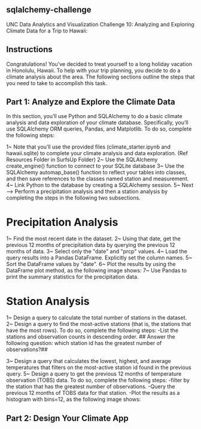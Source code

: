 ## sqlalchemy-challenge
UNC Data Analytics and Visualization Challenge 10: Analyzing and Exploring Climate Data for a Trip to Hawaii: 
## Instructions
Congratulations! You've decided to treat yourself to a long holiday vacation in Honolulu, Hawaii. To help with your trip planning, you decide to do a climate analysis about the area. The following sections outline the steps that you need to take to accomplish this task.

## Part 1: Analyze and Explore the Climate Data
In this section, you’ll use Python and SQLAlchemy to do a basic climate analysis and data exploration of your climate database. Specifically, you’ll use SQLAlchemy ORM queries, Pandas, and Matplotlib. To do so, complete the following steps:

1~ Note that you’ll use the provided files (climate_starter.ipynb and hawaii.sqlite) to complete your climate analysis and data exploration. (Ref Resources Folder in SurfsUp Folder)
2~ Use the SQLAlchemy create_engine() function to connect to your SQLite database
3~ Use the SQLAlchemy automap_base() function to reflect your tables into classes, and then save references to the classes named station and measurement.
4~ Link Python to the database by creating a SQLAlchemy session.
5~ Next --> Perform a precipitation analysis and then a station analysis by completing the steps in the following two subsections.

# Precipitation Analysis
1~ Find the most recent date in the dataset.
2~ Using that date, get the previous 12 months of precipitation data by querying the previous 12 months of data.
3~ Select only the "date" and "prcp" values.
4~ Load the query results into a Pandas DataFrame. Explicitly set the column names.
5~ Sort the DataFrame values by "date".
6~ Plot the results by using the DataFrame plot method, as the following image shows:
7~ Use Pandas to print the summary statistics for the precipitation data.

# Station Analysis
1~ Design a query to calculate the total number of stations in the dataset.
2~ Design a query to find the most-active stations (that is, the stations that have the most rows). To do so, complete the following steps:
      -List the stations and observation counts in descending order.
       ## Answer the following question: which station id has the greatest number of observations?## 

3~ Design a query that calculates the lowest, highest, and average temperatures that filters on the most-active station id found in the previous query.
5~ Design a query to get the previous 12 months of temperature observation (TOBS) data. To do so, complete the following steps:
     -filter by the station that has the greatest number of observations.
     -Query the previous 12 months of TOBS data for that station.
     -Plot the results as a histogram with bins=12, as the following image shows:


## Part 2: Design Your Climate App

